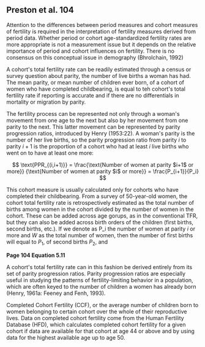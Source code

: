 ## Preston et al. 104

Attention to the differences between period measures and cohort measures of fertility is required in the interpretation of fertility measures derived from period data. Whether period or cohort age-standardized fertility rates are more appropriate is not a measurement issue but it depends on the relative importance of period and cohort influences on fertility. There is no consensus on this conceptual issue in demography (Bhrolchain, 1992) 

A cohort's total fertility rate can be readily estimated through a census or survey question about parity, the number of live births a woman has had. The mean parity, or mean number of children ever born, of a cohort of women who have completed childbearing, is equal to teh cohort's total fertility rate if reporting is accurate and if there are no differentials in mortality or migration by parity.

The fertility process can be represented not only through a woman's movement from one age to the next but also by her movement from one parity to the next. This latter movement can be represented by parity progression ratios, introduced by Henry (1953:22). A woman's parity is the number of her live births, so the parity progression ratio from parity $i$ to parity $i+1$ is the proportion of a cohort who had at least $i$ live births who went on to have at least one more: 

$$ \text{PPR_{(i,i+1)}} =
\frac{\text{Number of women at parity $i+1$ or more}}
{\text{Number of women at parity $i$ or more}} = 
\frac{P_{i+1}}{P_i}
$$

This cohort measure is usually calculated only for cohorts who have completed their childbearing. From a survey of 50-year-old women, the cohort total fertility rate is retrospectively estimated as the total number of births among women in the cohort divided by the number of women in the cohort. These can be added across age gorups, as in the conventional TFR, but they can also be added across birth orders of the children (first births, second births, etc.). If we denote as P_i the number of women at parity $i$ or more and $W$ as the total number of women, then the number of first births will equal to $P_1$, of second births $P_2$, and 

**Page 104 Equation 5.11**

A cohort's total fertility rate can in this fashion be derived entirely from its set of parity progression ratios. Parity progression ratios are especially useful in studying the patterns of fertility-limiting behavior in a population, which are often keyed to the number of children a women has already born (Henry, 1961a: Feeney and Fenh, 1993). 




Completed Cohort Fertility (CCF), or the average number of children born to women belonging
to certain cohort over the whole of their reproductive lives. Data on completed cohort fertility come
from the Human Fertility Database (HFD), which calculates completed cohort fertility for a given
cohort if data are available for that cohort at age 44 or above and by using data for the highest
available age up to age 50.
